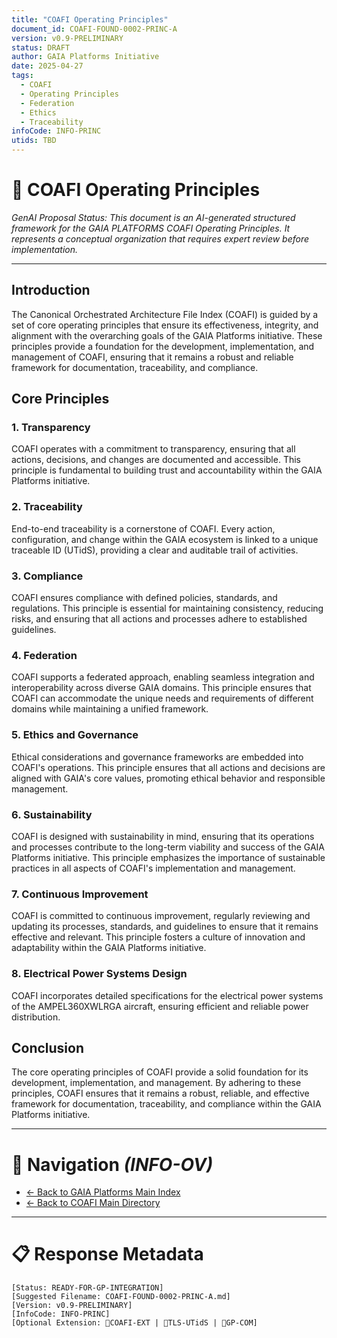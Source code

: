 ```yaml
---
title: "COAFI Operating Principles"
document_id: COAFI-FOUND-0002-PRINC-A
version: v0.9-PRELIMINARY
status: DRAFT
author: GAIA Platforms Initiative
date: 2025-04-27
tags:
  - COAFI
  - Operating Principles
  - Federation
  - Ethics
  - Traceability
infoCode: INFO-PRINC
utids: TBD
---
```


# 📜 COAFI Operating Principles

*GenAI Proposal Status: This document is an AI-generated structured framework for the GAIA PLATFORMS COAFI Operating Principles. It represents a conceptual organization that requires expert review before implementation.*

---

## Introduction

The Canonical Orchestrated Architecture File Index (COAFI) is guided by a set of core operating principles that ensure its effectiveness, integrity, and alignment with the overarching goals of the GAIA Platforms initiative. These principles provide a foundation for the development, implementation, and management of COAFI, ensuring that it remains a robust and reliable framework for documentation, traceability, and compliance.

## Core Principles

### 1. Transparency

COAFI operates with a commitment to transparency, ensuring that all actions, decisions, and changes are documented and accessible. This principle is fundamental to building trust and accountability within the GAIA Platforms initiative.

### 2. Traceability

End-to-end traceability is a cornerstone of COAFI. Every action, configuration, and change within the GAIA ecosystem is linked to a unique traceable ID (UTidS), providing a clear and auditable trail of activities.

### 3. Compliance

COAFI ensures compliance with defined policies, standards, and regulations. This principle is essential for maintaining consistency, reducing risks, and ensuring that all actions and processes adhere to established guidelines.

### 4. Federation

COAFI supports a federated approach, enabling seamless integration and interoperability across diverse GAIA domains. This principle ensures that COAFI can accommodate the unique needs and requirements of different domains while maintaining a unified framework.

### 5. Ethics and Governance

Ethical considerations and governance frameworks are embedded into COAFI's operations. This principle ensures that all actions and decisions are aligned with GAIA's core values, promoting ethical behavior and responsible management.

### 6. Sustainability

COAFI is designed with sustainability in mind, ensuring that its operations and processes contribute to the long-term viability and success of the GAIA Platforms initiative. This principle emphasizes the importance of sustainable practices in all aspects of COAFI's implementation and management.

### 7. Continuous Improvement

COAFI is committed to continuous improvement, regularly reviewing and updating its processes, standards, and guidelines to ensure that it remains effective and relevant. This principle fosters a culture of innovation and adaptability within the GAIA Platforms initiative.

### 8. Electrical Power Systems Design

COAFI incorporates detailed specifications for the electrical power systems of the AMPEL360XWLRGA aircraft, ensuring efficient and reliable power distribution.

## Conclusion

The core operating principles of COAFI provide a solid foundation for its development, implementation, and management. By adhering to these principles, COAFI ensures that it remains a robust, reliable, and effective framework for documentation, traceability, and compliance within the GAIA Platforms initiative.

---

# 🧭 Navigation *(INFO-OV)*
- [← Back to GAIA Platforms Main Index](../../README.md)
- [← Back to COAFI Main Directory](../README.md)

---

# 📋 Response Metadata
```plaintext
[Status: READY-FOR-GP-INTEGRATION]
[Suggested Filename: COAFI-FOUND-0002-PRINC-A.md]
[Version: v0.9-PRELIMINARY]
[InfoCode: INFO-PRINC]
[Optional Extension: 🔹COAFI-EXT | 🔹TLS-UTidS | 🔹GP-COM]
```

